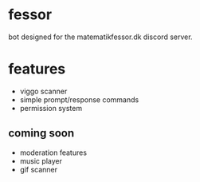 # fessor
bot designed for the matematikfessor.dk discord server.

# features
- viggo scanner
- simple prompt/response commands
- permission system

## coming soon
- moderation features
- music player
- gif scanner
